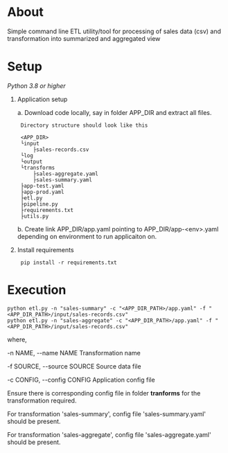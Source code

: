 # About
Simple command line ETL utility/tool for processing of sales data (csv) and transformation into summarized and aggregated view


# Setup

_Python 3.8 or higher_

1. Application setup
    
    a.  Download code locally, say in folder APP_DIR and extract all files.
    
        Directory structure should look like this
    
        <APP_DIR>
        └input
            ├sales-records.csv
        └log
        └output
        └transforms
            ├sales-aggregate.yaml
            ├sales-summary.yaml
        ├app-test.yaml
        ├app-prod.yaml
        ├etl.py
        ├pipeline.py
        ├requirements.txt
        ├utils.py
    
    b.  Create link APP_DIR/app.yaml pointing to APP_DIR/app-\<env\>.yaml depending on environment to run applicaiton on.

2. Install requirements

        pip install -r requirements.txt

# Execution
    
    python etl.py -n "sales-summary" -c "<APP_DIR_PATH>/app.yaml" -f "<APP_DIR_PATH>/input/sales-records.csv"    
    python etl.py -n "sales-aggregate" -c "<APP_DIR_PATH>/app.yaml" -f "<APP_DIR_PATH>/input/sales-records.csv"
    
   where,
    
   -n NAME, --name NAME        Transformation name

   -f SOURCE, --source SOURCE  Source data file

   -c CONFIG, --config CONFIG  Application config file

   Ensure there is corresponding config file in folder **tranforms** for the transformation required.
       
   For transformation 'sales-summary', config file 'sales-summary.yaml' should be present.
        
   For transformation 'sales-aggregate', config file 'sales-aggregate.yaml' should be present.
       
